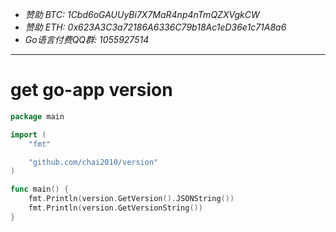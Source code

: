 - *赞助 BTC: 1Cbd6oGAUUyBi7X7MaR4np4nTmQZXVgkCW*
- *赞助 ETH: 0x623A3C3a72186A6336C79b18Ac1eD36e1c71A8a6*
- *Go语言付费QQ群: 1055927514*

----

# get go-app version

```go
package main

import (
	"fmt"

	"github.com/chai2010/version"
)

func main() {
	fmt.Println(version.GetVersion().JSONString())
	fmt.Println(version.GetVersionString())
}
```
